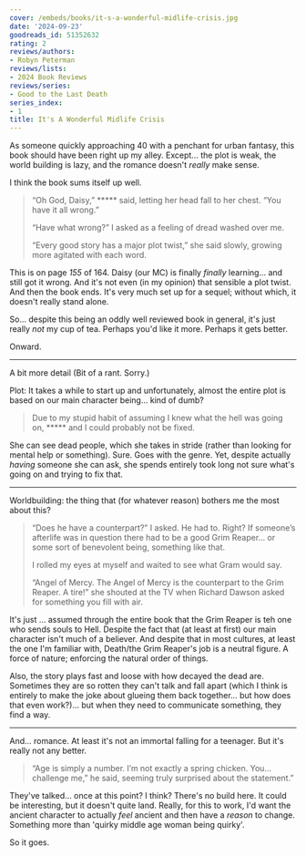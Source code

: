 ```yaml
---
cover: /embeds/books/it-s-a-wonderful-midlife-crisis.jpg
date: '2024-09-23'
goodreads_id: 51352632
rating: 2
reviews/authors:
- Robyn Peterman
reviews/lists:
- 2024 Book Reviews
reviews/series:
- Good to the Last Death
series_index:
- 1
title: It's A Wonderful Midlife Crisis
---
```

As someone quickly approaching 40 with a penchant for urban fantasy, this book should have been right up my alley. Except... the plot is weak, the world building is lazy, and the romance doesn't *really* make sense.

I think the book sums itself up well. 

> “Oh God, Daisy,” \*\*\*\*\* said, letting her head fall to her chest. “You have it all wrong.”
> 
> “Have what wrong?” I asked as a feeling of dread washed over me.
> 
> “Every good story has a major plot twist,” she said slowly, growing more agitated with each word.

This is on page *155* of 164. Daisy (our MC) is finally *finally* learning... and still got it wrong. And it's not even (in my opinion) that sensible a plot twist. And then the book ends. It's very much set up for a sequel; without which, it doesn't really stand alone. 

So... despite this being an oddly well reviewed book in general, it's just really *not* my cup of tea. Perhaps you'd like it more. Perhaps it gets better. 

Onward. 

<!--more-->

- - - 

A bit more detail (Bit of a rant. Sorry.)

Plot: It takes a while to start up and unfortunately, almost the entire plot is based on our main character being... kind of dumb? 

> Due to my stupid habit of assuming I knew what the hell was going on, \*\*\*\*\* and I could probably not be fixed.

She can see dead people, which she takes in stride (rather than looking for mental help or something). Sure. Goes with the genre. Yet, despite actually *having* someone she can ask, she spends entirely took long not sure what's going on and trying to fix that. 

- - - 

Worldbuilding: the thing that (for whatever reason) bothers me the most about this?

> “Does he have a counterpart?” I asked. He had to. Right? If someone’s afterlife was in question there had to be a good Grim Reaper… or some sort of benevolent being, something like that.
> 
> I rolled my eyes at myself and waited to see what Gram would say.
> 
> “Angel of Mercy. The Angel of Mercy is the counterpart to the Grim Reaper. A tire!” she shouted at the TV when Richard Dawson asked for something you fill with air.

It's just ... assumed through the entire book that the Grim Reaper is teh one who sends souls to Hell. Despite the fact that (at least at first) our main character isn't much of a believer. And despite that in most cultures, at least the one I'm familiar with, Death/the Grim Reaper's job is a neutral figure. A force of nature; enforcing the natural order of things. 

Also, the story plays fast and loose with how decayed the dead are. Sometimes they are so rotten they can't talk and fall apart (which I think is entirely to make the joke about glueing them back together... but how does that even work?)... but when they need to communicate something, they find a way. 

- - - 

And... romance. At least it's not an immortal falling for a teenager. But it's really not any better. 

> “Age is simply a number. I’m not exactly a spring chicken. You… challenge me,” he said, seeming truly surprised about the statement.”

They've talked... once at this point? I think? There's no build here. It could be interesting, but it doesn't quite land. Really, for this to work, I'd want the ancient character to actually *feel* ancient and then have a *reason* to change. Something more than 'quirky middle age woman being quirky'.

So it goes. 